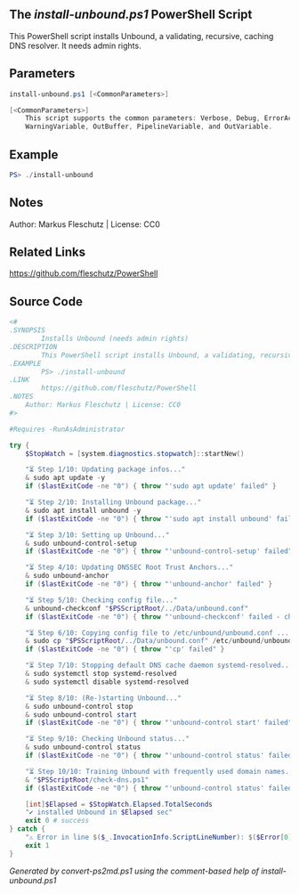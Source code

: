 ## The *install-unbound.ps1* PowerShell Script

This PowerShell script installs Unbound, a validating, recursive, caching DNS resolver. It needs admin rights.

## Parameters
```powershell
install-unbound.ps1 [<CommonParameters>]

[<CommonParameters>]
    This script supports the common parameters: Verbose, Debug, ErrorAction, ErrorVariable, WarningAction, 
    WarningVariable, OutBuffer, PipelineVariable, and OutVariable.
```

## Example
```powershell
PS> ./install-unbound

```

## Notes
Author: Markus Fleschutz | License: CC0

## Related Links
https://github.com/fleschutz/PowerShell

## Source Code
```powershell
<#
.SYNOPSIS
        Installs Unbound (needs admin rights)
.DESCRIPTION
        This PowerShell script installs Unbound, a validating, recursive, caching DNS resolver. It needs admin rights.
.EXAMPLE
        PS> ./install-unbound
.LINK
        https://github.com/fleschutz/PowerShell
.NOTES
	Author: Markus Fleschutz | License: CC0
#>

#Requires -RunAsAdministrator

try {
	$StopWatch = [system.diagnostics.stopwatch]::startNew()

	"⏳ Step 1/10: Updating package infos..."
	& sudo apt update -y
	if ($lastExitCode -ne "0") { throw "'sudo apt update' failed" }

	"⏳ Step 2/10: Installing Unbound package..."
	& sudo apt install unbound -y
	if ($lastExitCode -ne "0") { throw "'sudo apt install unbound' failed" }

	"⏳ Step 3/10: Setting up Unbound..."
	& sudo unbound-control-setup
	if ($lastExitCode -ne "0") { throw "'unbound-control-setup' failed" }

	"⏳ Step 4/10: Updating DNSSEC Root Trust Anchors..."
	& sudo unbound-anchor
	if ($lastExitCode -ne "0") { throw "'unbound-anchor' failed" }

	"⏳ Step 5/10: Checking config file..."
	& unbound-checkconf "$PSScriptRoot/../Data/unbound.conf"
	if ($lastExitCode -ne "0") { throw "'unbound-checkconf' failed - check the syntax" }

	"⏳ Step 6/10: Copying config file to /etc/unbound/unbound.conf ..."
	& sudo cp "$PSScriptRoot/../Data/unbound.conf" /etc/unbound/unbound.conf
	if ($lastExitCode -ne "0") { throw "'cp' failed" }

	"⏳ Step 7/10: Stopping default DNS cache daemon systemd-resolved..."
	& sudo systemctl stop systemd-resolved
	& sudo systemctl disable systemd-resolved

	"⏳ Step 8/10: (Re-)starting Unbound..."
	& sudo unbound-control stop
	& sudo unbound-control start
	if ($lastExitCode -ne "0") { throw "'unbound-control start' failed" }

	"⏳ Step 9/10: Checking Unbound status..."
	& sudo unbound-control status
	if ($lastExitCode -ne "0") { throw "'unbound-control status' failed" }

	"⏳ Step 10/10: Training Unbound with frequently used domain names..."
	& "$PSScriptRoot/check-dns.ps1" 
	if ($lastExitCode -ne "0") { throw "'unbound-control status' failed" }

	[int]$Elapsed = $StopWatch.Elapsed.TotalSeconds
	"✔️ installed Unbound in $Elapsed sec"
	exit 0 # success
} catch {
	"⚠️ Error in line $($_.InvocationInfo.ScriptLineNumber): $($Error[0])"
	exit 1
}
```

*Generated by convert-ps2md.ps1 using the comment-based help of install-unbound.ps1*
